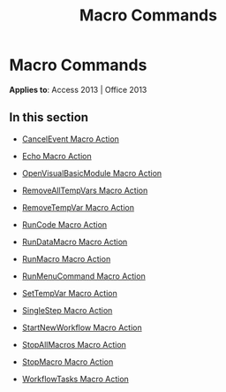 ﻿---
title: Macro Commands
TOCTitle: Macro Commands
ms:assetid: 24e7f34d-7902-4644-bb67-33689d9895c0
ms:mtpsurl: https://msdn.microsoft.com/en-us/library/Dn124057(v=office.15)
ms:contentKeyID: 52071694
ms.date: 09/18/2015
mtps_version: v=office.15
---

# Macro Commands


**Applies to**: Access 2013 | Office 2013

## In this section

  - [CancelEvent Macro Action](cancelevent-macro-action.md)

  - [Echo Macro Action](echo-macro-action.md)

  - [OpenVisualBasicModule Macro Action](openvisualbasicmodule-macro-action.md)

  - [RemoveAllTempVars Macro Action](removealltempvars-macro-action.md)

  - [RemoveTempVar Macro Action](removetempvar-macro-action.md)

  - [RunCode Macro Action](runcode-macro-action.md)

  - [RunDataMacro Macro Action](rundatamacro-macro-action.md)

  - [RunMacro Macro Action](runmacro-macro-action.md)

  - [RunMenuCommand Macro Action](runmenucommand-macro-action.md)

  - [SetTempVar Macro Action](settempvar-macro-action.md)

  - [SingleStep Macro Action](singlestep-macro-action.md)

  - [StartNewWorkflow Macro Action](startnewworkflow-macro-action.md)

  - [StopAllMacros Macro Action](stopallmacros-macro-action.md)

  - [StopMacro Macro Action](stopmacro-macro-action.md)

  - [WorkflowTasks Macro Action](workflowtasks-macro-action.md)

